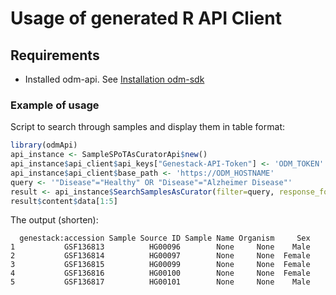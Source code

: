 # Usage of generated R API Client

## Requirements

- Installed odm-api. See [Installation odm-sdk](./installation.md)

### Example of usage

Script to search through samples and display them in table format:

```R
library(odmApi)
api_instance <- SampleSPoTAsCuratorApi$new()
api_instance$api_client$api_keys["Genestack-API-Token"] <- 'ODM_TOKEN'
api_instance$api_client$base_path <- 'https://ODM_HOSTNAME'
query <- '"Disease"="Healthy" OR "Disease"="Alzheimer Disease"'
result <- api_instance$SearchSamplesAsCurator(filter=query, response_format="term_id", returned_metadata_fields="minimal_data")
result$content$data[1:5]
```

The output (shorten):

```text
  genestack:accession Sample Source ID Sample Name Organism     Sex
1           GSF136813          HG00096        None     None    Male
2           GSF136814          HG00097        None     None  Female
3           GSF136815          HG00099        None     None  Female
4           GSF136816          HG00100        None     None  Female
5           GSF136817          HG00101        None     None    Male
```
